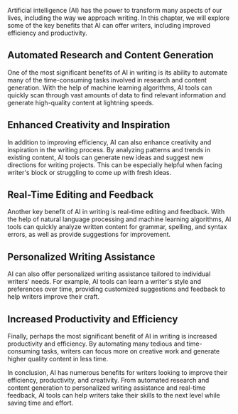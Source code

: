 

Artificial intelligence (AI) has the power to transform many aspects of our lives, including the way we approach writing. In this chapter, we will explore some of the key benefits that AI can offer writers, including improved efficiency and productivity.

Automated Research and Content Generation
-----------------------------------------

One of the most significant benefits of AI in writing is its ability to automate many of the time-consuming tasks involved in research and content generation. With the help of machine learning algorithms, AI tools can quickly scan through vast amounts of data to find relevant information and generate high-quality content at lightning speeds.

Enhanced Creativity and Inspiration
-----------------------------------

In addition to improving efficiency, AI can also enhance creativity and inspiration in the writing process. By analyzing patterns and trends in existing content, AI tools can generate new ideas and suggest new directions for writing projects. This can be especially helpful when facing writer's block or struggling to come up with fresh ideas.

Real-Time Editing and Feedback
------------------------------

Another key benefit of AI in writing is real-time editing and feedback. With the help of natural language processing and machine learning algorithms, AI tools can quickly analyze written content for grammar, spelling, and syntax errors, as well as provide suggestions for improvement.

Personalized Writing Assistance
-------------------------------

AI can also offer personalized writing assistance tailored to individual writers' needs. For example, AI tools can learn a writer's style and preferences over time, providing customized suggestions and feedback to help writers improve their craft.

Increased Productivity and Efficiency
-------------------------------------

Finally, perhaps the most significant benefit of AI in writing is increased productivity and efficiency. By automating many tedious and time-consuming tasks, writers can focus more on creative work and generate higher quality content in less time.

In conclusion, AI has numerous benefits for writers looking to improve their efficiency, productivity, and creativity. From automated research and content generation to personalized writing assistance and real-time feedback, AI tools can help writers take their skills to the next level while saving time and effort.
